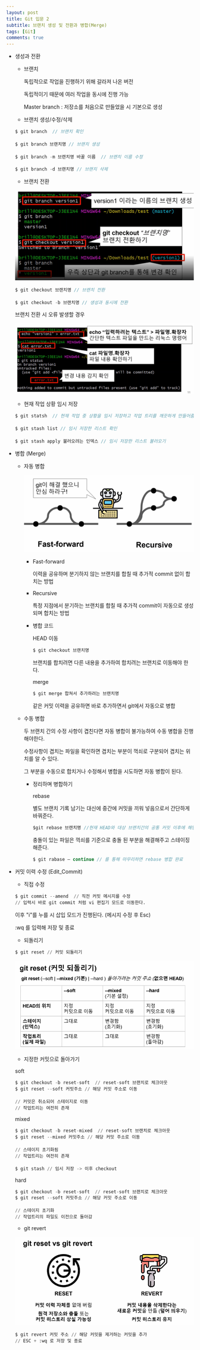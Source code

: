 ```yaml
---
layout: post
title: Git 입문 2
subtitle: 브랜치 생성 및 전환과 병합(Merge)
tags: [Git]
comments: true
---
```


- 생성과 전환
    - 브랜치

        독립적으로 작업을 진행하기 위해 갈라져 나온 버전

        독립적이기 때문에 여러 작업을 동시에 진행 가능

        Master branch : 저장소를 처음으로 만들었을 시 기본으로 생성

    - 브랜치 생성/수정/삭제

    ```jsx
    $ git branch  // 브랜치 확인

    $ git branch 브랜치명 // 브랜치 생성

    $ git branch -m 브랜치명 바꿀 이름  // 브랜치 이름 수정

    $ git branch -d 브랜치명 // 브랜치 삭제
    ```

    - 브랜치 전환

    ![Git%20%E1%84%87%E1%85%B3%E1%84%85%E1%85%A2%E1%86%AB%E1%84%8E%E1%85%B5%201dc58ccfbca24a5681df8483364eff57/Untitled.png](Git%20%E1%84%87%E1%85%B3%E1%84%85%E1%85%A2%E1%86%AB%E1%84%8E%E1%85%B5%201dc58ccfbca24a5681df8483364eff57/Untitled.png)

    ```jsx
    $ git checkout 브랜치명 // 브랜치 전환

    $ git checkout -b 브랜치명 // 생성과 동시에 전환
    ```

    브랜치 전환 시 오류 발생할 경우

    ![Git%20%E1%84%87%E1%85%B3%E1%84%85%E1%85%A2%E1%86%AB%E1%84%8E%E1%85%B5%201dc58ccfbca24a5681df8483364eff57/Untitled%201.png](Git%20%E1%84%87%E1%85%B3%E1%84%85%E1%85%A2%E1%86%AB%E1%84%8E%E1%85%B5%201dc58ccfbca24a5681df8483364eff57/Untitled%201.png)

    - 현재 작업 상황 임시 저장

    ```jsx
    $ git statsh  // 현재 작업 중 상황을 임시 저장하고 작업 트리를 깨끗하게 만들어줌

    $ git stash list // 임시 저장한 리스트 확인

    $ git stash apply 불러오려는 인덱스 // 임시 저장한 리스트 불러오기
    ```

- 병합 (Merge)
    - 자동 병합

        ![Git%20%E1%84%87%E1%85%B3%E1%84%85%E1%85%A2%E1%86%AB%E1%84%8E%E1%85%B5%201dc58ccfbca24a5681df8483364eff57/Untitled%202.png](Git%20%E1%84%87%E1%85%B3%E1%84%85%E1%85%A2%E1%86%AB%E1%84%8E%E1%85%B5%201dc58ccfbca24a5681df8483364eff57/Untitled%202.png)

        - Fast-forward

            이력을 공유하며 분기하지 않는 브랜치를 합칠 때 추가적 commit 없이 합치는 방법

        - Recursive

            특정 지점에서 분기하는 브랜치를 합칠 때 추가적 commit이 자동으로 생성되며 합치는 방법

        - 병합 코드

            HEAD 이동

            ```jsx
            $ git checkout 브랜치명
            ```

            브랜치를 합치려면 다른 내용을 추가하여 합치려는 브랜치로 이동해야 한다. 

            merge

            ```jsx
            $ git merge 합쳐서 추가하려는 브랜치명
            ```

            같은 커밋 이력을 공유하면 바로 추가하면서 git에서 자동으로 병합

    - 수동 병합

        두 브랜치 간의 수정 사항이 겹친다면 자동 병합이 불가능하여 수동 병합을 진행해야한다.

        수정사항이 겹치는 파일을 확인하면 겹치는 부분이 꺽쇠로 구분되어 겹치는 위치를 알 수 있다.

        그 부분을 수동으로 합치거나 수정해서 병합을 시도하면 자동 병합이 된다.

        - 정리하며 병합하기

            rebase

            별도 브랜치 기록 남기는 대신에 중간에 커밋을 끼워 넣음으로서 간단하게 바꿔준다.

            ```jsx
            $git rebase 브랜치명 //현재 HEAD와 대상 브랜치간의 공통 커밋 이후에 해당 커밋을 배치
            ```

            충돌이 있는 파일은 꺽쇠를 기준으로 충돌 된 부분을 해결해주고 스테이징 해준다.

            ```jsx
            $ git rabase — continue // 를 통해 마무리하면 rebase 병합 완료
            ```

- 커밋 이력 수정 (Edit_Commit)
    - 직접 수정

    ```python
    $ git commit --amend  // 직전 커밋 메시지를 수정
    // 입력시 바로 git commit 처럼 vi 편집기 모드로 이동한다.
    ```

    이후 "i"를 누를 시 삽입 모드가 진행된다. (메시지 수정 후 Esc)

    :wq 를 입력해 저장 및 종료

    - 되돌리기

    ```python
    $ git reset // 커밋 되돌리기
    ```

    ![Git%20%E1%84%87%E1%85%B3%E1%84%85%E1%85%A2%E1%86%AB%E1%84%8E%E1%85%B5%201dc58ccfbca24a5681df8483364eff57/Untitled%203.png](Git%20%E1%84%87%E1%85%B3%E1%84%85%E1%85%A2%E1%86%AB%E1%84%8E%E1%85%B5%201dc58ccfbca24a5681df8483364eff57/Untitled%203.png)

    - 지정한 커밋으로 돌아가기

    soft

    ```python
    $ git checkout -b reset-soft  // reset-soft 브랜치로 체크아웃
    $ git reset --soft 커밋주소 // 해당 커밋 주소로 이동

    // 커밋은 취소되어 스테이지로 이동
    // 작업트리는 여전히 존재
    ```

    mixed

    ```python
    $ git checkout -b reset-mixed  // reset-soft 브랜치로 체크아웃
    $ git reset --mixed 커밋주소 // 해당 커밋 주소로 이동

    // 스테이지 초기화됨
    // 작업트리는 여전히 존재

    $ git stash // 임시 저장 -> 이후 checkout
    ```

    hard

    ```python
    $ git checkout -b reset-soft  // reset-soft 브랜치로 체크아웃
    $ git reset --soft 커밋주소 // 해당 커밋 주소로 이동

    // 스테이지 초기화
    // 작업트리의 파일도 이전으로 돌아감
    ```

    - git revert

    ![Git%20%E1%84%87%E1%85%B3%E1%84%85%E1%85%A2%E1%86%AB%E1%84%8E%E1%85%B5%201dc58ccfbca24a5681df8483364eff57/Untitled%204.png](Git%20%E1%84%87%E1%85%B3%E1%84%85%E1%85%A2%E1%86%AB%E1%84%8E%E1%85%B5%201dc58ccfbca24a5681df8483364eff57/Untitled%204.png)

    ```python
    $ git revert 커밋 주소 // 해당 커밋을 제거하는 커밋을 추가
    // ESC + :wq 로 저장 및 종료
    ```